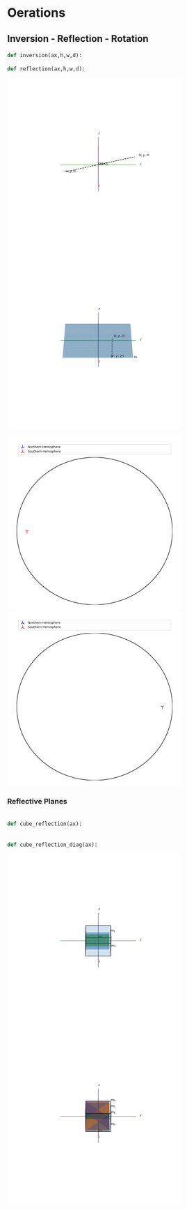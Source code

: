 # Oerations
## Inversion - Reflection - Rotation
```py
def inversion(ax,h,w,d):
```
```py
def reflection(ax,h,w,d):
```
<p float="left">
  <img src="../Images/inversion.gif" width="400" />
  <img src="../Images/reflection.gif" width="400" />
</p>

<p float="left">
  <img src="../Images/stereographic_projection_inversion.gif" width="400" />
  <img src="../Images/stereographic_projection_rotation.gif" width="400" />
</p>


### Reflective Planes
```py

def cube_reflection(ax):
```
```py

def cube_reflection_diag(ax):
```
<p float="left">
  <img src="../Images/cube_reflection.gif" width="400" />
  <img src="../Images/cube_reflection_diag.gif" width="400" />
</p>